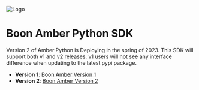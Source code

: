 ![Logo](docs/BoonLogic.png?raw=true)

# Boon Amber Python SDK

Version 2 of Amber Python is Deploying in the spring of 2023.  This SDK will support both v1 and v2 releases.
v1 users will not see any interface difference when updating to the latest pypi package.

- __Version 1__: [Boon Amber Version 1](boonamber/v1/README.md)
- __Version 2__: [Boon Amber Version 2](boonamber/v2/README.md)
